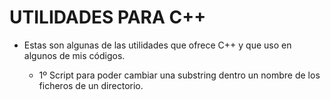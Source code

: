 # UTILIDADES PARA C++

- Estas son algunas de las utilidades que ofrece C++ y que uso en algunos de mis códigos.

  - 1º Script para poder cambiar una substring dentro un nombre de los ficheros de un directorio.
